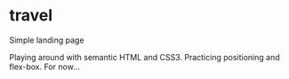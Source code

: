 # travel
Simple landing page

Playing around with semantic HTML and CSS3. Practicing positioning and flex-box. For now... 
